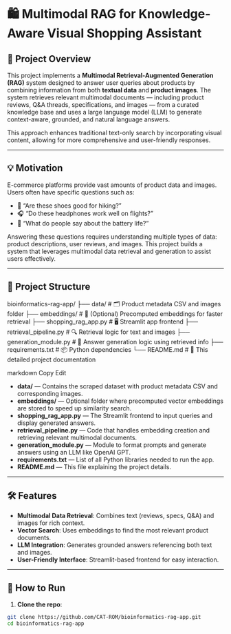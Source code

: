 # 🛍️ Multimodal RAG for Knowledge-Aware Visual Shopping Assistant

## 🎯 Project Overview

This project implements a **Multimodal Retrieval-Augmented Generation (RAG)** system designed to answer user queries about products by combining information from both **textual data** and **product images**. The system retrieves relevant multimodal documents — including product reviews, Q&A threads, specifications, and images — from a curated knowledge base and uses a large language model (LLM) to generate context-aware, grounded, and natural language answers.

This approach enhances traditional text-only search by incorporating visual content, allowing for more comprehensive and user-friendly responses.

---

## 💡 Motivation

E-commerce platforms provide vast amounts of product data and images. Users often have specific questions such as:

- 🥾 “Are these shoes good for hiking?”
- 🎧 “Do these headphones work well on flights?”
- 🔋 “What do people say about the battery life?”

Answering these questions requires understanding multiple types of data: product descriptions, user reviews, and images. This project builds a system that leverages multimodal data retrieval and generation to assist users effectively.

---

## 📁 Project Structure

bioinformatics-rag-app/
├── data/ # 🗂️ Product metadata CSV and images folder
├── embeddings/ # 💾 (Optional) Precomputed embeddings for faster retrieval
├── shopping_rag_app.py # 🖥️ Streamlit app frontend
├── retrieval_pipeline.py # 🔍 Retrieval logic for text and images
├── generation_module.py # 🤖 Answer generation logic using retrieved info
├── requirements.txt # 📦 Python dependencies
└── README.md # 📄 This detailed project documentation

markdown
Copy
Edit

- **data/** — Contains the scraped dataset with product metadata CSV and corresponding images.  
- **embeddings/** — Optional folder where precomputed vector embeddings are stored to speed up similarity search.  
- **shopping_rag_app.py** — The Streamlit frontend to input queries and display generated answers.  
- **retrieval_pipeline.py** — Code that handles embedding creation and retrieving relevant multimodal documents.  
- **generation_module.py** — Module to format prompts and generate answers using an LLM like OpenAI GPT.  
- **requirements.txt** — List of all Python libraries needed to run the app.  
- **README.md** — This file explaining the project details.  

---

## 🛠️ Features

- **Multimodal Data Retrieval**: Combines text (reviews, specs, Q&A) and images for rich context.  
- **Vector Search**: Uses embeddings to find the most relevant product documents.  
- **LLM Integration**: Generates grounded answers referencing both text and images.  
- **User-Friendly Interface**: Streamlit-based frontend for easy interaction.  

---

## 🚀 How to Run

1. **Clone the repo**:

```bash
git clone https://github.com/CAT-ROM/bioinformatics-rag-app.git
cd bioinformatics-rag-app
